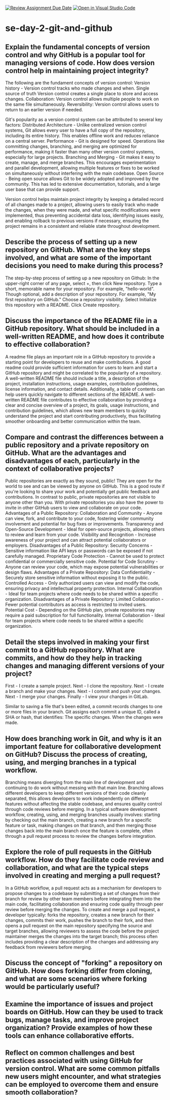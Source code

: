 [![Review Assignment Due Date](https://classroom.github.com/assets/deadline-readme-button-22041afd0340ce965d47ae6ef1cefeee28c7c493a6346c4f15d667ab976d596c.svg)](https://classroom.github.com/a/8wgCKhpZ)
[![Open in Visual Studio Code](https://classroom.github.com/assets/open-in-vscode-2e0aaae1b6195c2367325f4f02e2d04e9abb55f0b24a779b69b11b9e10269abc.svg)](https://classroom.github.com/online_ide?assignment_repo_id=18407325&assignment_repo_type=AssignmentRepo)
# se-day-2-git-and-github
## Explain the fundamental concepts of version control and why GitHub is a popular tool for managing versions of code. How does version control help in maintaining project integrity?
The following are the fundament concepts of version control:
Version history - Version control tracks who made changes and when.
Single source of truth Version control creates a single place to store and access changes.
Collaboration: Version control allows multiple people to work on the same file simultaneously.
Reversibility: Version control allows users to return to an earlier version if needed.

Git's popularity as a version control system can be attributed to several key factors:
Distributed Architecture - Unlike centralized version control systems, Git allows every user to have a full copy of the repository, including its entire history. This enables offline work and reduces reliance on a central server.
Performance - Git is designed for speed. Operations like committing changes, branching, and merging are optimized for performance, making it faster than many other version control systems, especially for large projects.
Branching and Merging - Git makes it easy to create, manage, and merge branches. This encourages experimentation and parallel development, allowing multiple features or fixes to be worked on simultaneously without interfering with the main codebase.
Open Source - Being open source allows Git to be widely adopted and improved by the community. This has led to extensive documentation, tutorials, and a large user base that can provide support.

Version control helps maintain project integrity by keeping a detailed record of all changes made to a project, allowing users to easily track who made the changes, when they were made, and what specific modifications were implemented, thus preventing accidental data loss, identifying issues easily, and enabling rollback to previous versions if necessary, ensuring the project remains in a consistent and reliable state throughout development. 

## Describe the process of setting up a new repository on GitHub. What are the key steps involved, and what are some of the important decisions you need to make during this process?
The step-by-step process of setting up a new repository on Github:
In the upper-right corner of any page, select +, then click New repository.
Type a short, memorable name for your repository. For example, "hello-world".
Though optional, add a description of your repository. For example, "My first repository on GitHub."
Choose a repository visibility. 
Select Initialize this repository with a README.
Click Create repository.


## Discuss the importance of the README file in a GitHub repository. What should be included in a well-written README, and how does it contribute to effective collaboration?
A readme file plays an important role in a GitHub repository to provide a starting point for developers to reuse and make contributions. A good readme could provide sufficient information for users to learn and start a GitHub repository and might be correlated to the popularity of a repository.
A well-written README file should include a title, a description of the project, installation instructions, usage examples, contribution guidelines, license information, and contact details. Additionally, a table of contents can help users quickly navigate to different sections of the README.
A well-written README file contributes to effective collaboration by providing a clear and concise overview of a project, its goals, usage instructions, and contribution guidelines, which allows new team members to quickly understand the project and start contributing productively, thus facilitating smoother onboarding and better communication within the team. 


## Compare and contrast the differences between a public repository and a private repository on GitHub. What are the advantages and disadvantages of each, particularly in the context of collaborative projects?
Public repositories are exactly as they sound, public! They are open for the world to see and can be viewed by anyone on GitHub. This is a good route if you're looking to share your work and potentially get public feedback and contributions. In contrast to public, private repositories are not visible to anyone other than you. With private repositories you also have the power to invite in other GitHub users to view and collaborate on your code.
Advantages of a Public Repository:
Collaboration and Community - Anyone can view, fork, and contribute to your code, fostering wider community involvement and potential for bug fixes or improvements.
Transparency and Open-Source Development - Ideal for open-source projects, allowing others to review and learn from your code.
Visibility and Recognition - Increase awareness of your project and can attract potential collaborators or employers.
Disadvantages of a Public Repository:
Security Concerns - Sensitive information like API keys or passwords can be exposed if not carefully managed.
Proprietary Code Protection - Cannot be used to protect confidential or commercially sensitive code.
Potential for Code Scrutiny - Anyone can review your code, which may expose potential vulnerabilities or design flaws.
Advantages of a Private Repository:
Data Confidentiality - Securely store sensitive information without exposing it to the public. 
Controlled Access - Only authorized users can view and modify the code, ensuring privacy and intellectual property protection.
Internal Collaboration - Ideal for team projects where code needs to be shared within a specific organization.
Disadvantages of a Private Repository:
Limited Collaboration - Fewer potential contributors as access is restricted to invited users.
Potential Cost - Depending on the GitHub plan, private repositories may require a paid subscription for full functionality.
Internal Collaboration - Ideal for team projects where code needs to be shared within a specific organization.

## Detail the steps involved in making your first commit to a GitHub repository. What are commits, and how do they help in tracking changes and managing different versions of your project?
First - I create a sample project.
Next - I clone the repository.
Next - I create a branch and make your changes.
Next - I commit and push your changes.
Next - I merge your changes.
Finally - I view your changes in GitLab.

Similar to saving a file that's been edited, a commit records changes to one or more files in your branch. Git assigns each commit a unique ID, called a SHA or hash, that identifies: The specific changes. When the changes were made.

## How does branching work in Git, and why is it an important feature for collaborative development on GitHub? Discuss the process of creating, using, and merging branches in a typical workflow.
Branching means diverging from the main line of development and continuing to do work without messing with that main line.
Branching allows different developers to keep different versions of their code cleanly separated, this allows developers to work independently on different features without affecting the stable codebase, and ensures quality control through code reviews before merging.
In a typical software development workflow, creating, using, and merging branches usually involves: starting by checking out the main branch, creating a new branch for a specific feature or task, making changes on that branch, and then merging those changes back into the main branch once the feature is complete, often through a pull request process to review the changes before integration.

## Explore the role of pull requests in the GitHub workflow. How do they facilitate code review and collaboration, and what are the typical steps involved in creating and merging a pull request?
In a GitHub workflow, a pull request acts as a mechanism for developers to propose changes to a codebase by submitting a set of changes from their branch for review by other team members before integrating them into the main code, facilitating collaboration and ensuring code quality through peer review before merging the changes. 
To create and merge a pull request, a developer typically: forks the repository, creates a new branch for their changes, commits their work, pushes the branch to their fork, and then opens a pull request on the main repository specifying the source and target branches, allowing reviewers to assess the code before the project maintainer merges the changes into the target branch; this process often includes providing a clear description of the changes and addressing any feedback from reviewers before merging.

## Discuss the concept of "forking" a repository on GitHub. How does forking differ from cloning, and what are some scenarios where forking would be particularly useful?

## Examine the importance of issues and project boards on GitHub. How can they be used to track bugs, manage tasks, and improve project organization? Provide examples of how these tools can enhance collaborative efforts.

## Reflect on common challenges and best practices associated with using GitHub for version control. What are some common pitfalls new users might encounter, and what strategies can be employed to overcome them and ensure smooth collaboration?
